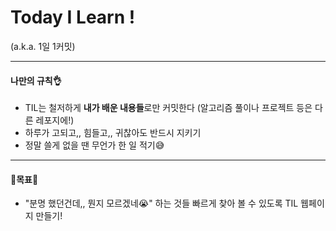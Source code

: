 # Today I Learn !
(a.k.a. 1일 1커밋)
***
#### 나만의 규칙:ok_hand:
* TIL는 철저하게 **내가 배운 내용들**로만 커밋한다
 (알고리즘 풀이나 프로젝트 등은 다른 레포지에!)
* 하루가 고되고,, 힘들고,, 귀찮아도 반드시 지키기
* 정말 쓸게 없을 땐 무언가 한 일 적기:sweat_smile:

***

#### :gem:목표:gem:
* "분명 했던건데,, 뭔지 모르겠네:sob:" 하는 것들 빠르게 찾아 볼 수 있도록 TIL 웹페이지 만들기!